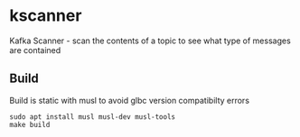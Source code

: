 # kscanner

Kafka Scanner - scan the contents of a topic to see what type of messages are contained

## Build

Build is static with musl to avoid glbc version compatibilty errors

```shell
sudo apt install musl musl-dev musl-tools
make build
```